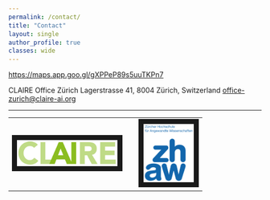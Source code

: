 ```yaml
---
permalink: /contact/
title: "Contact"
layout: single
author_profile: true
classes: wide
---
```


https://maps.app.goo.gl/gXPPeP89s5uuTKPn7

CLAIRE Office Zürich
Lagerstrasse 41,
8004 Zürich, Switzerland
office-zurich@claire-ai.org

---

<table style="width:100%">
<tr>
 <td class="bottom"><a href="https://claire-ai.org"><img src="/assets/images/logos/logo_Claire.jpg" alt="CLAIRE" width="200" border="10" ></a></td><td>&nbsp;</td>
 <td class="bottom"><a href="https://zhaw.ch"><img src="/assets/images/logos/logo_ZHAW.png" alt="Zurich University of Applied Sciences, ZHAW" width="100" border="10" /></a></td>
</tr>
</table>
